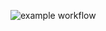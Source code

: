 ![example workflow](https://github.com/Rinthout/my-project/actions/workflows/run-tests.yml/badge.svg)
